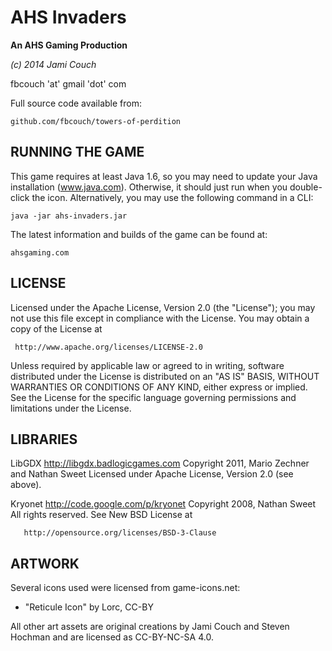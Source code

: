 # AHS Invaders #

**An AHS Gaming Production**

_(c) 2014 Jami Couch_

fbcouch 'at' gmail 'dot' com

Full source code available from:

	github.com/fbcouch/towers-of-perdition

## RUNNING THE GAME ##

This game requires at least Java 1.6, so you may need to update your Java installation (www.java.com).
Otherwise, it should just run when you double-click the icon.
Alternatively, you may use the following command in a CLI:

	java -jar ahs-invaders.jar

The latest information and builds of the game can be found at:

    ahsgaming.com

## LICENSE ##

Licensed under the Apache License, Version 2.0 (the "License");
you may not use this file except in compliance with the License.
You may obtain a copy of the License at

     http://www.apache.org/licenses/LICENSE-2.0

Unless required by applicable law or agreed to in writing, software
distributed under the License is distributed on an "AS IS" BASIS,
WITHOUT WARRANTIES OR CONDITIONS OF ANY KIND, either express or implied.
See the License for the specific language governing permissions and
limitations under the License.

## LIBRARIES ##

LibGDX		http://libgdx.badlogicgames.com
Copyright 2011, Mario Zechner and Nathan Sweet
Licensed under Apache License, Version 2.0 (see above).

Kryonet		http://code.google.com/p/kryonet
Copyright 2008, Nathan Sweet
All rights reserved.
See New BSD License at

	   http://opensource.org/licenses/BSD-3-Clause

## ARTWORK ##

Several icons used were licensed from game-icons.net:

- "Reticule Icon" by Lorc, CC-BY

All other art assets are original creations by Jami Couch and Steven Hochman and are licensed as CC-BY-NC-SA 4.0.
